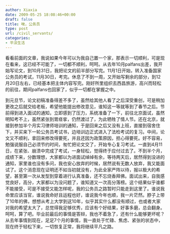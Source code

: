 ```yaml
---
author: Xiaxia
date: 2009-05-25 18:08:46+00:00
draft: false
title: 唉，公务员
type: post
url: /civil_servants/
categories:
- 平淡生活
---
```


看看前面的文章，我说如果今年可以为我自己置一个家，那表示一切顺利，可是现在看来，这已经不可能了，一切都不顺利，呵呵。从去年10月palfans出差，我开始写论文，到10月31日，我把论文的前半部分写完。11月1日开始，转入准备国家公务员的考试，11月30日，考完。休息了不到一周，又开始写剩余的部分，到12月20日左右，已经基本把主体内容写完。刚好所里组织去西昌旅游，高兴而轻松的前往，期间palfans也回家了，似乎一切都在掌握之中。

到元旦节，论文初稿准备得差不多了，虽然给其他人看了之后深受重创，可是稍加更改之后就交给老板，希望他能提出修改意见，谁知这一等就等到了春节之后。节前得到进入面试的通知，立即感到了压力，系统准备了一下，前往北京面试，虽然明知考不上，虽然紧张到胃痉挛，仍然渡过了，为此牺牲了情人节。还在北京，就接到参加半个月实习律师培训的通知，于是回来之后又没有上班，直接到宿舍住下，并买来下一轮公务员考试书，边培训边正式进入了法检考试的复习。中间，论文又不顺利，拿回来修改得要死，并且还因为政策原因，担心得要死。好不容易，勉强说服自己必须节约时间，匆忙把论文交了，开始专心复习考试。一直到4月11日，在紧张、崩溃中完成了考试，一身轻松，觉得终于应付过去了。不到半个月，成绩下来，分数理想，大家都以为进面试绰绰有余，等待两天后，居然得到没进的通知，家里谁也没有多问，我也安心放弃的时候，居然说有无数人放弃，我又能面试了。这个消息现在证明还不如当初就没有，为此全家严阵以待，报以极大的希望，甚至第一次从发型到穿着进行认真准备，还不忘烧香拜佛。面试出来，自我感觉良好，高分，大家都以为没问题了，谁知道又一次高分落榜。这个结果似乎谁都不能接受，可是不接受又能怎样呢，我的公务员之路暂时只能走到这里了。谁说我命里应该当官，谁说我命好且运程也好，谁说我今年也顺，我一片茫然。脖子上带了10年的佛，想想从考上大学到这10年，似乎其实什么都没有顺过，也或者大家对我的希望太大了，总觉得我足够优秀，应该有个好结果，好事多磨，总会翻身。呵呵，算了吧。毕业前最后的事情是答辩，我也不着急了，还有什么能够更坏呢？从去年事情到现在，足足7个月的事情，我一直处于忙碌、焦虑、紧张的状态中，现在终于轻松下来，一切恢复正常，我将继续平凡之路。
